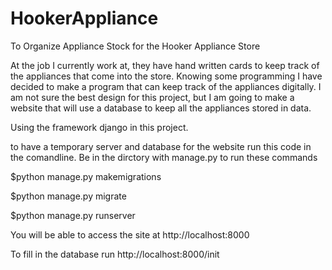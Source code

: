 # HookerAppliance
To Organize Appliance Stock for the Hooker Appliance Store

At the job I currently work at, they have hand written cards to keep track of the appliances that come into the store.
Knowing some programming I have decided to make a program that can keep track of the appliances digitally. I am not sure 
the best design for this project, but I am going to make a website that will use a database to keep all the appliances 
stored in data.

Using the framework django in this project. 

to have a temporary server and database for the website run this code in the comandline.
Be in the dirctory with manage.py to run these commands

$python manage.py makemigrations

$python manage.py migrate

$python manage.py runserver

You will be able to access the site at http://localhost:8000

To fill in the database run  http://localhost:8000/init

